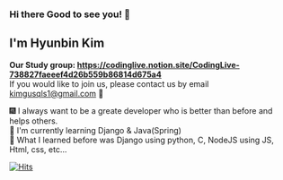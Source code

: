 ### Hi there Good to see you! 👋
## I'm Hyunbin Kim   
 
**Our Study group: https://codinglive.notion.site/CodingLive-738827faeeef4d26b559b86814d675a4**
<br/> If you would like to join us, please contact us by email kimgusqls1@gmail.com 🤗

🎆 I always want to be a greate developer who is better than before and helps others.
</br>
🐳 I'm currently learning Django & Java(Spring)
</br>
🐓 What I learned before was Django using python, C, NodeJS using JS, Html, css, etc...


[![Hits](https://hits.seeyoufarm.com/api/count/incr/badge.svg?url=https%3A%2F%2Fgithub.com%2Fhyunbin1&count_bg=%2332DD14&title_bg=%238994ED&icon=staffbase.svg&icon_color=%23000000&title=Hi+there%21&edge_flat=false)](https://hits.seeyoufarm.com)
 
 
  
  
  <!--
**hyunbin1/hyunbin1** is a ✨ _special_ ✨ repository because its `README.md` (this file) appears on your GitHub profile.

Here are some ideas to get you started:

- 🔭 I’m currently working on ...
- 🌱 I’m currently learning ...
- 👯 I’m looking to collaborate on ...
- 🤔 I’m looking for help with ...
- 💬 Ask me about ...
- 📫 How to reach me: ...
-->
